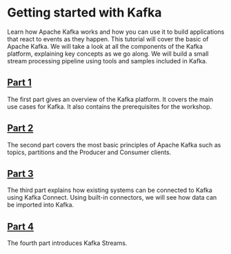 # Getting started with Kafka

Learn how Apache Kafka works and how you can use it to build applications that react to events as they happen. This tutorial will cover the basic of Apache Kafka. We will take a look at all the components of the Kafka platform, explaining key concepts as we go along. We will build a small stream processing pipeline using tools and samples included in Kafka.

## [Part 1](./part1/README.md)

The first part gives an overview of the Kafka platform. It covers the main use cases for Kafka. It also contains the prerequisites for the workshop.

## [Part 2](./part2/README.md)

The second part covers the most basic principles of Apache Kafka such as topics, partitions and the Producer and Consumer clients.

## [Part 3](./part3/README.md)

The third part explains how existing systems can be connected to Kafka using Kafka Connect. Using built-in connectors, we will see how data can be imported into Kafka.

## [Part 4](./part4/README.md)

The fourth part introduces Kafka Streams.
